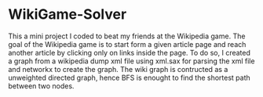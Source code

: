 # WikiGame-Solver
This a mini project I coded to beat my friends at the Wikipedia game.
The goal of the Wikipedia game is to start form a given article page and reach another article by clicking only on links inside the page.
To do so, I created a graph from a wikipedia dump xml file using xml.sax for parsing the xml file and networkx to create the graph. The wiki graph is contructed as a unweighted directed graph, hence BFS is enought to find the shortest path between two nodes.
